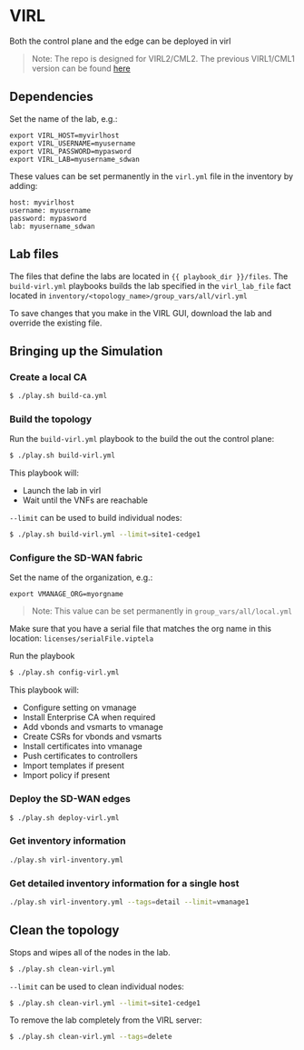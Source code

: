 # VIRL

Both the control plane and the edge can be deployed in virl

>Note: The repo is designed for VIRL2/CML2.  The previous VIRL1/CML1 version can be found [here](https://github.com/CiscoDevNet/sdwan-devops/tree/virl1)

## Dependencies

Set the name of the lab, e.g.:
```
export VIRL_HOST=myvirlhost
export VIRL_USERNAME=myusername
export VIRL_PASSWORD=mypasword
export VIRL_LAB=myusername_sdwan
```

These values can be set permanently in the `virl.yml` file in the inventory by adding:
```
host: myvirlhost
username: myusername
password: mypasword
lab: myusername_sdwan
```

## Lab files

The files that define the labs are located in `{{ playbook_dir }}/files`.  The `build-virl.yml` playbooks builds the lab specified in the `virl_lab_file` fact located in `inventory/<topology_name>/group_vars/all/virl.yml`

To save changes that you make in the VIRL GUI, download the lab and override the existing file.

## Bringing up the Simulation

### Create a local CA
```bash
$ ./play.sh build-ca.yml
```

### Build the topology

Run the `build-virl.yml` playbook to the build the out the control plane:
```bash
$ ./play.sh build-virl.yml
```

This playbook will:

* Launch the lab in virl
* Wait until the VNFs are reachable

`--limit` can be used to build individual nodes:
```bash
$ ./play.sh build-virl.yml --limit=site1-cedge1
```

### Configure the SD-WAN fabric

Set the name of the organization, e.g.:
```
export VMANAGE_ORG=myorgname
```

>Note: This value can be set permanently in `group_vars/all/local.yml`

Make sure that you have a serial file that matches the org name in this location: `licenses/serialFile.viptela` 

Run the playbook
```bash
$ ./play.sh config-virl.yml
```

This playbook will:

* Configure setting on vmanage
* Install Enterprise CA when required
* Add vbonds and vsmarts to vmanage
* Create CSRs for vbonds and vsmarts
* Install certificates into vmanage
* Push certificates to controllers
* Import templates if present
* Import policy if present

### Deploy the SD-WAN edges

```bash
$ ./play.sh deploy-virl.yml
```

### Get inventory information

```bash
./play.sh virl-inventory.yml
```

### Get detailed inventory information for a single host

```bash
./play.sh virl-inventory.yml --tags=detail --limit=vmanage1
```

## Clean the topology

Stops and wipes all of the nodes in the lab.
```bash
$ ./play.sh clean-virl.yml
```

`--limit` can be used to clean individual nodes:
```bash
$ ./play.sh clean-virl.yml --limit=site1-cedge1
```

To remove the lab completely from the VIRL server:
```bash
$ ./play.sh clean-virl.yml --tags=delete
```
